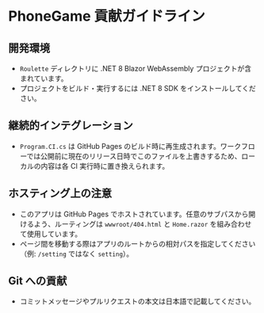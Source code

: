 # PhoneGame 貢献ガイドライン

## 開発環境
- `Roulette` ディレクトリに .NET 8 Blazor WebAssembly プロジェクトが含まれています。
- プロジェクトをビルド・実行するには .NET 8 SDK をインストールしてください。

## 継続的インテグレーション
- `Program.CI.cs` は GitHub Pages のビルド時に再生成されます。ワークフローでは公開前に現在のリリース日時でこのファイルを上書きするため、ローカルの内容は各 CI 実行時に置き換えられます。

## ホスティング上の注意
- このアプリは GitHub Pages でホストされています。任意のサブパスから開けるよう、ルーティングは `wwwroot/404.html` と `Home.razor` を組み合わせて使用しています。
- ページ間を移動する際はアプリのルートからの相対パスを指定してください（例: `/setting` ではなく `setting`）。

## Git への貢献
- コミットメッセージやプルリクエストの本文は日本語で記載してください。
